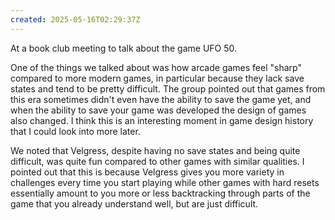 ```yaml
---
created: 2025-05-16T02:29:37Z
---
```


At a book club meeting to talk about the game UFO 50.

One of the things we talked about was how arcade games feel "sharp" compared to more modern games, in particular because they lack save states and tend to be pretty difficult. The group pointed out that games from this era sometimes didn't even have the ability to save the game yet, and when the ability to save your game was developed the design of games also changed. I think this is an interesting moment in game design history that I could look into more later.

We noted that Velgress, despite having no save states and being quite difficult, was quite fun compared to other games with similar qualities. I pointed out that this is because Velgress gives you more variety in challenges every time you start playing while other games with hard resets essentially amount to you more or less backtracking through parts of the game that you already understand well, but are just difficult.
